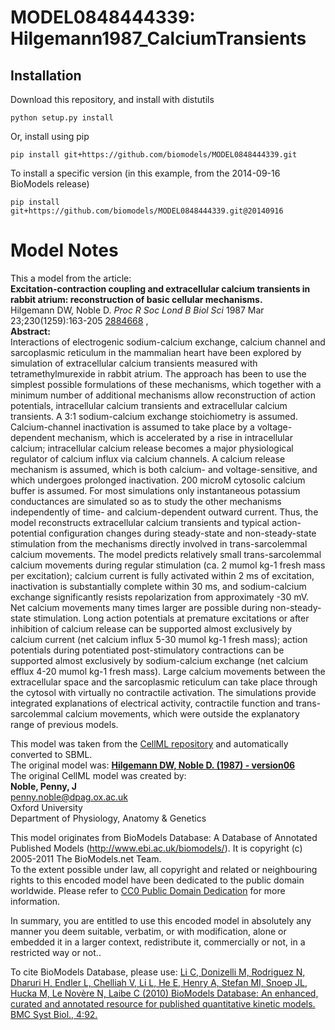 # MODEL0848444339: Hilgemann1987_CalciumTransients

## Installation

Download this repository, and install with distutils

`python setup.py install`

Or, install using pip

`pip install git+https://github.com/biomodels/MODEL0848444339.git`

To install a specific version (in this example, from the 2014-09-16 BioModels release)

`pip install git+https://github.com/biomodels/MODEL0848444339.git@20140916`


# Model Notes


This a model from the article:  
**Excitation-contraction coupling and extracellular calcium transients in rabbit atrium: reconstruction of basic cellular mechanisms.**   
Hilgemann DW, Noble D. _Proc R Soc Lond B Biol Sci_ 1987 Mar
23;230(1259):163-205 [2884668](http://www.ncbi.nlm.nih.gov/pubmed/2884668) ,  
**Abstract:**   
Interactions of electrogenic sodium-calcium exchange, calcium channel and
sarcoplasmic reticulum in the mammalian heart have been explored by simulation
of extracellular calcium transients measured with tetramethylmurexide in
rabbit atrium. The approach has been to use the simplest possible formulations
of these mechanisms, which together with a minimum number of additional
mechanisms allow reconstruction of action potentials, intracellular calcium
transients and extracellular calcium transients. A 3:1 sodium-calcium exchange
stoichiometry is assumed. Calcium-channel inactivation is assumed to take
place by a voltage-dependent mechanism, which is accelerated by a rise in
intracellular calcium; intracellular calcium release becomes a major
physiological regulator of calcium influx via calcium channels. A calcium
release mechanism is assumed, which is both calcium- and voltage-sensitive,
and which undergoes prolonged inactivation. 200 microM cytosolic calcium
buffer is assumed. For most simulations only instantaneous potassium
conductances are simulated so as to study the other mechanisms independently
of time- and calcium-dependent outward current. Thus, the model reconstructs
extracellular calcium transients and typical action-potential configuration
changes during steady-state and non-steady-state stimulation from the
mechanisms directly involved in trans-sarcolemmal calcium movements. The model
predicts relatively small trans-sarcolemmal calcium movements during regular
stimulation (ca. 2 mumol kg-1 fresh mass per excitation); calcium current is
fully activated within 2 ms of excitation, inactivation is substantially
complete within 30 ms, and sodium-calcium exchange significantly resists
repolarization from approximately -30 mV. Net calcium movements many times
larger are possible during non-steady-state stimulation. Long action
potentials at premature excitations or after inhibition of calcium release can
be supported almost exclusively by calcium current (net calcium influx 5-30
mumol kg-1 fresh mass); action potentials during potentiated post-stimulatory
contractions can be supported almost exclusively by sodium-calcium exchange
(net calcium efflux 4-20 mumol kg-1 fresh mass). Large calcium movements
between the extracellular space and the sarcoplasmic reticulum can take place
through the cytosol with virtually no contractile activation. The simulations
provide integrated explanations of electrical activity, contractile function
and trans-sarcolemmal calcium movements, which were outside the explanatory
range of previous models.

This model was taken from the [CellML
repository](http://www.cellml.org/models) and automatically converted to SBML.  
The original model was: [ **Hilgemann DW, Noble D. (1987) - version06**
](http://www.cellml.org/models/hilgemann_noble_1987_version06)  
The original CellML model was created by:  
**Noble, Penny, J**   
penny.noble@dpag.ox.ac.uk  
Oxford University  
Department of Physiology, Anatomy & Genetics  

This model originates from BioModels Database: A Database of Annotated
Published Models (http://www.ebi.ac.uk/biomodels/). It is copyright (c)
2005-2011 The BioModels.net Team.  
To the extent possible under law, all copyright and related or neighbouring
rights to this encoded model have been dedicated to the public domain
worldwide. Please refer to [CC0 Public Domain
Dedication](http://creativecommons.org/publicdomain/zero/1.0/) for more
information.

In summary, you are entitled to use this encoded model in absolutely any
manner you deem suitable, verbatim, or with modification, alone or embedded it
in a larger context, redistribute it, commercially or not, in a restricted way
or not..  
  
To cite BioModels Database, please use: [Li C, Donizelli M, Rodriguez N,
Dharuri H, Endler L, Chelliah V, Li L, He E, Henry A, Stefan MI, Snoep JL,
Hucka M, Le Novère N, Laibe C (2010) BioModels Database: An enhanced, curated
and annotated resource for published quantitative kinetic models. BMC Syst
Biol., 4:92.](http://www.ncbi.nlm.nih.gov/pubmed/20587024)


